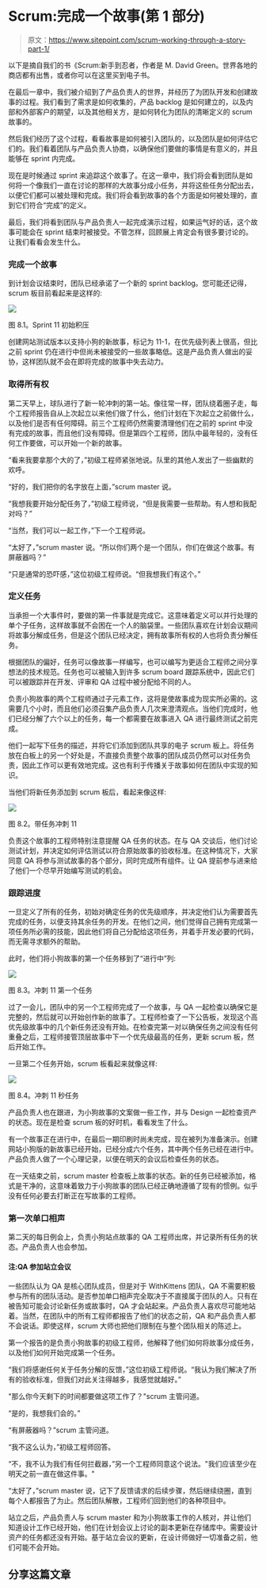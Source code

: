 # Scrum:完成一个故事(第 1 部分)

> 原文：<https://www.sitepoint.com/scrum-working-through-a-story-part-1/>

以下是摘自我们的书《Scrum:新手到忍者，作者是 M. David Green。世界各地的商店都有出售，或者你可以在这里买到电子书。

在最后一章中，我们被介绍到了产品负责人的世界，并经历了为团队开发和创建故事的过程。我们看到了需求是如何收集的，产品 backlog 是如何建立的，以及内部和外部客户的期望，以及其他相关方，是如何转化为团队的清晰定义的 scrum 故事的。

然后我们经历了这个过程，看看故事是如何被引入团队的，以及团队是如何评估它们的。我们看着团队与产品负责人协商，以确保他们要做的事情是有意义的，并且能够在 sprint 内完成。

现在是时候通过 sprint 来追踪这个故事了。在这一章中，我们将会看到团队是如何将一个像我们一直在讨论的那样的大故事分成小任务，并将这些任务分配出去，以便它们都可以被处理和完成。我们将会看到故事的各个方面是如何被处理的，直到它们符合“完成”的定义。

最后，我们将看到团队与产品负责人一起完成演示过程，如果运气好的话，这个故事可能会在 sprint 结束时被接受。不管怎样，回顾展上肯定会有很多要讨论的。让我们看看会发生什么。

### 完成一个故事

到计划会议结束时，团队已经承诺了一个新的 sprint backlog。您可能还记得，scrum 板目前看起来是这样的:

![](img/fe290002b51779ee0d84a35db828a302.png)

图 8.1。Sprint 11 初始积压

创建网站测试版本以支持小狗的新故事，标记为 11-1，在优先级列表上很高，但比之前 sprint 仍在进行中但尚未被接受的一些故事略低。这是产品负责人做出的妥协，这样团队就不会在即将完成的故事中失去动力。

### 取得所有权

第二天早上，球队进行了新一轮冲刺的第一站。像往常一样，团队绕着圈子走，每个工程师报告自从上次起立以来他们做了什么，他们计划在下次起立之前做什么，以及他们是否有任何障碍。前三个工程师仍然需要清理他们在之前的 sprint 中没有完成的故事，而且他们没有障碍。但是第四个工程师，团队中最年轻的，没有任何工作要做，可以开始一个新的故事。

“看来我要拿那个大的了，”初级工程师紧张地说。队里的其他人发出了一些幽默的欢呼。

“好的，我们把你的名字放在上面，”scrum master 说。

“我想我要开始分配任务了，”初级工程师说，“但是我需要一些帮助。有人想和我配对吗？”

“当然，我们可以一起工作，”下一个工程师说。

“太好了，”scrum master 说。“所以你们两个是一个团队，你们在做这个故事。有屏蔽器吗？”

“只是通常的恐吓感，”这位初级工程师说。“但我想我们有这个。”

### 定义任务

当承担一个大事件时，要做的第一件事就是完成它。这意味着定义可以并行处理的单个子任务，这样故事就不会困在一个人的脑袋里。一些团队喜欢在计划会议期间将故事分解成任务，但是这个团队已经决定，拥有故事所有权的人也将负责分解任务。

根据团队的偏好，任务可以像故事一样编写，也可以编写为更适合工程师之间分享想法的技术规范。任务也可以被输入到许多 scrum board 跟踪系统中，因此它们可以被跟踪并在开发、评审和 QA 过程中被分配给不同的人。

负责小狗故事的两个工程师通过子元素工作，这将是使故事成为现实所必需的。这需要几个小时，而且他们必须召集产品负责人几次来澄清观点。当他们完成时，他们已经分解了六个以上的任务，每一个都需要在故事进入 QA 进行最终测试之前完成。

他们一起写下任务的描述，并将它们添加到团队共享的电子 scrum 板上。将任务放在白板上的另一个好处是，不直接负责整个故事的团队成员仍然可以对任务负责，因此工作可以更有效地完成。这也有利于传播关于故事如何在团队中实现的知识。

当他们将新任务添加到 scrum 板后，看起来像这样:

![](img/31e0f3974a21457e1f120f614e2c02ef.png)

图 8.2。带任务冲刺 11

负责这个故事的工程师特别注意提醒 QA 任务的状态。在与 QA 交谈后，他们讨论测试计划，并决定如何评估测试以符合原始故事的验收标准。在这种情况下，大家同意 QA 将参与测试故事的各个部分，同时完成所有组件。让 QA 提前参与进来给了他们一个尽早开始编写测试的机会。

### 跟踪进度

一旦定义了所有的任务，初始对确定任务的优先级顺序，并决定他们认为需要首先完成的任务，以便支持其余任务的开发。在他们之间，他们觉得自己拥有完成第一项任务所必需的技能，因此他们将自己分配给这项任务，并着手开发必要的代码，而无需寻求额外的帮助。

此时，他们将小狗故事的第一个任务移到了“进行中”列:

![](img/1e7ac870c0254e6ab0ed9da5c352f504.png)

图 8.3。冲刺 11 第一个任务

过了一会儿，团队中的另一个工程师完成了一个故事，与 QA 一起检查以确保它是完整的，然后就可以开始创作新的故事了。工程师检查了一下公告板，发现这个高优先级故事中的几个新任务还没有开始。在检查完第一对以确保任务之间没有任何重叠之后，工程师接管顶层故事中下一个优先级最高的任务，更新 scrum 板，然后开始工作。

一旦第二个任务开始，scrum 板看起来就像这样:

![](img/8ace2eeada571e8e4ae3298b69b4bbfb.png)

图 8.4。冲刺 11 秒任务

产品负责人也在跟进，为小狗故事的文案做一些工作，并与 Design 一起检查资产的状态。现在是检查 scrum 板的好时机，看看发生了什么。

有一个故事正在进行中，在最后一期印刷时尚未完成，现在被列为准备演示。创建网站小狗版的新故事已经开始，已经分成六个任务，其中两个任务已经在进行中。产品负责人做了一个心理记录，以便在明天的会议后检查任务的状态。

在一天结束之前，scrum master 检查板上故事的状态。新的任务已经被添加，格式是干净的，这意味着致力于小狗故事的团队已经正确地遵循了现有的惯例。似乎没有任何必要去打断正在写故事的工程师。

### 第一次单口相声

第二天的每日例会上，负责小狗站点故事的 QA 工程师出席，并记录所有任务的状态。产品负责人也会参加。

#### 注:QA 参加站立会议

一些团队认为 QA 是核心团队成员，但是对于 WithKittens 团队，QA 不需要积极参与所有的团队活动。是否参加单口相声完全取决于不直接属于团队的人。只有在被告知可能会讨论新任务或故事时，QA 才会站起来。产品负责人喜欢尽可能地站着。当然，在团队中的所有工程师都报告了他们的状态之前，QA 和产品负责人都不会说话。即使这样，scrum 大师也把他们限制在与整个团队相关的陈述上。

第一个报告的是负责小狗故事的初级工程师，他解释了他们如何将故事分成任务，以及他们如何开始完成第一个任务。

“我们将感谢任何关于任务分解的反馈，”这位初级工程师说。“我认为我们解决了所有的验收标准，但我们对此关注得越多，我感觉就越好。”

"那么你今天剩下的时间都要做这项工作了？"scrum 主管问道。

“是的，我想我们会的。”

“有屏蔽器吗？”scrum 主管问道。

“我不这么认为，”初级工程师回答。

“不，我不认为我们有任何拦截器，”另一个工程师同意这个说法。"我们应该至少在明天之前一直在做这件事。"

“太好了，”scrum master 说，记下了反馈请求的后续步骤，然后继续绕圈，直到每个人都报告了为止。然后团队解散，工程师们回到他们的各种项目中。

站立之后，产品负责人与 scrum master 和为小狗故事工作的人核对，并让他们知道设计工作已经开始，他们在计划会议上讨论的副本更新在存储库中。需要设计资产的任务都还没有开始。基于站立会议的更新，在设计师做好一切准备之前，他们可能不会开始。

## 分享这篇文章